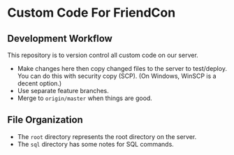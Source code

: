 # Custom Code For FriendCon

## Development Workflow
This repository is to version control all custom code on our server.
- Make changes here then copy changed files to the server to test/deploy. You can do this with security copy (SCP).
(On Windows, WinSCP is a decent option.)
- Use separate feature branches.
- Merge to `origin/master` when things are good.

## File Organization
- The `root` directory represents the root directory on the server.
- The `sql` directory has some notes for SQL commands.
